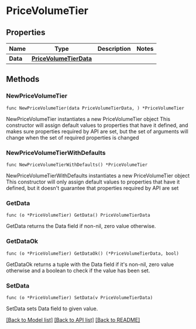 # PriceVolumeTier

## Properties

Name | Type | Description | Notes
------------ | ------------- | ------------- | -------------
**Data** | [**PriceVolumeTierData**](PriceVolumeTierData.md) |  | 

## Methods

### NewPriceVolumeTier

`func NewPriceVolumeTier(data PriceVolumeTierData, ) *PriceVolumeTier`

NewPriceVolumeTier instantiates a new PriceVolumeTier object
This constructor will assign default values to properties that have it defined,
and makes sure properties required by API are set, but the set of arguments
will change when the set of required properties is changed

### NewPriceVolumeTierWithDefaults

`func NewPriceVolumeTierWithDefaults() *PriceVolumeTier`

NewPriceVolumeTierWithDefaults instantiates a new PriceVolumeTier object
This constructor will only assign default values to properties that have it defined,
but it doesn't guarantee that properties required by API are set

### GetData

`func (o *PriceVolumeTier) GetData() PriceVolumeTierData`

GetData returns the Data field if non-nil, zero value otherwise.

### GetDataOk

`func (o *PriceVolumeTier) GetDataOk() (*PriceVolumeTierData, bool)`

GetDataOk returns a tuple with the Data field if it's non-nil, zero value otherwise
and a boolean to check if the value has been set.

### SetData

`func (o *PriceVolumeTier) SetData(v PriceVolumeTierData)`

SetData sets Data field to given value.



[[Back to Model list]](../README.md#documentation-for-models) [[Back to API list]](../README.md#documentation-for-api-endpoints) [[Back to README]](../README.md)


